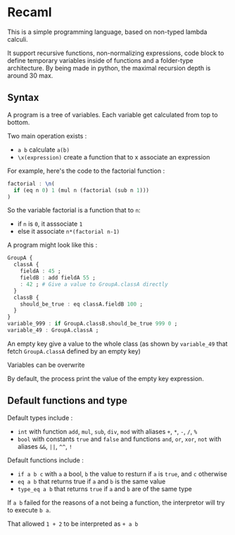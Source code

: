 # Recaml
This is a simple programming language, based on non-typed lambda calculi.

It support recursive functions, non-normalizing expressions, code block to define temporary variables inside of functions and a folder-type architecture.
By being made in python, the maximal recursion depth is around 30 max.


## Syntax

A program is a tree of variables.
Each variable get calculated from top to bottom.

Two main operation exists :
 - `a b` calculate `a(b)`
 - `\x(expression)` create a function that to x associate an expression

For example, here's the code to the factorial function :
```jl
factorial : \n(
  if (eq n 0) 1 (mul n (factorial (sub n 1)))
)
```
So the variable factorial is a function that to `n`:
 - if `n` is `0`, it asssociate `1`
 - else it associate `n*(factorial n-1)`

A program might look like this :
```jl
GroupA {
  classA {
    fieldA : 45 ;
    fieldB : add fieldA 55 ;
    : 42 ; # Give a value to GroupA.classA directly
  }
  classB {
    should_be_true : eq classA.fieldB 100 ;
  }
}
variable_999 : if GroupA.classB.should_be_true 999 0 ;
variable_49 : GroupA.classA ;
```

An empty key give a value to the whole class (as shown by `variable_49` that fetch `GroupA.classA` defined by an empty key)

Variables can be overwrite

By default, the process print the value of the empty key expression.

## Default functions and type

Default types include :
 - `int` with function `add`, `mul`, `sub`, `div`, `mod` with aliases `+`, `*`, `-`, `/`, `%`
 - `bool` with constants `true` and `false` and functions `and`, `or`, `xor`, `not` with aliases `&&`, `||`, `^^`, `!`

Default functions include :
 - `if a b c` with `a` a bool, `b` the value to resturn if `a` is `true`, and `c` otherwise
 - `eq a b` that returns true if `a` and `b` is the same value
 - `type_eq a b` that returns `true` if `a` and `b` are of the same type

If `a b` failed for the reasons of a not being a function, the interpretor will try to execute `b a`.

That allowed `1 + 2` to be interpreted as `+ a b`
